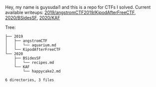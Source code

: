 Hey, my name is guysudai1 and this is a repo for CTFs I solved.
Current available writeups: [2019/angstromCTF](https://github.com/guysudai1/writeups/tree/master/writeups/2019/angstromCTF)[2019/KipodAfterFreeCTF](https://github.com/guysudai1/writeups/tree/master/writeups/2019/KipodAfterFreeCTF), [2020/BSidesSF](https://github.com/guysudai1/writeups/tree/master/writeups/2020/BSidesSF), [2020/KAF](https://github.com/guysudai1/writeups/tree/master/writeups/2020/KAF)

Tree: 

```writeups/
├── 2019
│   ├── angstromCTF
│   │   └── aquarium.md
│   └── KipodAfterFreeCTF
└── 2020
    ├── BSidesSF
    │   └── recipes.md
    └── KAF
        └── happycake2.md

6 directories, 3 files

```
